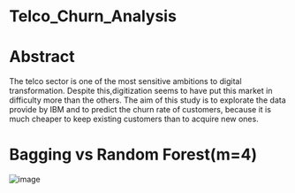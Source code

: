 # Telco_Churn_Analysis
# Abstract
The telco sector is one of the most sensitive ambitions to digital transformation. Despite this,digitization seems to have put this market in difficulty more than the others. The aim of this study is to explorate the data provide by IBM and to predict the churn rate of customers, because it is much  cheaper to keep existing customers than to acquire new ones.


# Bagging vs Random Forest(m=4)
  ![image](https://github.com/chaar144/Telco_Churn_Analysis/assets/64966175/2e894bc1-65f6-4e9f-9f8a-b50cf5e3a952)
